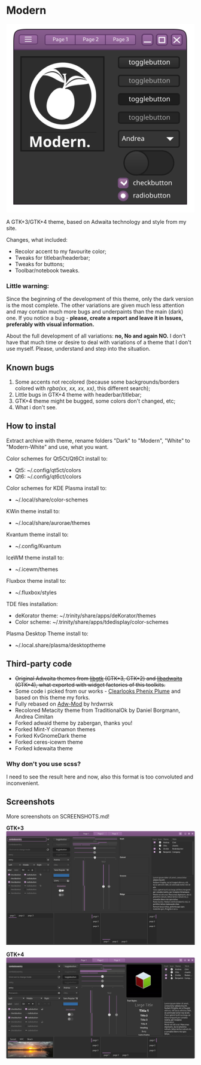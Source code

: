 # Modern

![gtk3](Modern_icon.png)

A GTK+3/GTK+4 theme, based on Adwaita technology and style from my site.

Changes, what included:

* Recolor accent to my favourite color;
* Tweaks for titlebar/headerbar;
* Tweaks for buttons;
* Toolbar/notebook tweaks.

### Little warning:

Since the beginning of the development of this theme, only the dark version is the most complete. The other variations are given much less attention and may contain much more bugs and underpaints than the main (dark) one. If you notice a bug - **please, create a report and leave it in Issues, preferably with visual information.**

About the full development of all variations: **no, No and again NO.** I don't have that much time or desire to deal with variations of a theme that I don't use myself. Please, understand and step into the situation.

## Known bugs

1. Some accents not recolored (because some backgrounds/borders colored with *rgba(xx, xx, xx, xx)*, this different search);
2. Little bugs in GTK+4 theme with headerbar/titlebar;
3. GTK+4 theme might be bugged, some colors don't changed, etc;
4. What i don't see.

## How to instal

Extract archive with theme, rename folders "Dark" to "Modern", "White" to "Modern-White" and use, what you want.

Color schemes for Qt5Ct/Qt6Ct install to:
* Qt5: ~/.config/qt5ct/colors
* Qt6: ~/.config/qt6ct/colors

Color schemes for KDE Plasma install to:
* ~/.local/share/color-schemes

KWin theme install to:
* ~/.local/share/aurorae/themes

Kvantum theme install to:
* ~/.config/Kvantum

IceWM theme install to:
* ~/.icewm/themes

Fluxbox theme install to:
* ~/.fluxbox/styles

TDE files installation:
* deKorator theme:  ~/.trinity/share/apps/deKorator/themes
* Color scheme: ~/.trinity/share/apps/tdedisplay/color-schemes

Plasma Desktop Theme install to:
* ~/.local.share/plasma/desktoptheme

## Third-party code

* ~~Original Adwaita themes from [libgtk](https://gitlab.gnome.org/GNOME/gtk/) (GTK+3, GTK+2) and [libadwaita](https://gitlab.gnome.org/GNOME/libadwaita) (GTK+4), what exported with widget factories of this toolkits.~~
* Some code i picked from our works -  [Clearlooks Phenix Plume](https://github.com/TerminalHash/clearlooks-phenix-plume) and based on this theme my forks.
* Fully rebased on [Adw-Mod](https://gitlab.com/hrdwrrsk/AdwMod-theme) by hrdwrrsk
* Recolored Metacity theme from TraditionalOk by Daniel Borgmann, Andrea Cimitan
* Forked adwaid theme by zabergan, thanks you!
* Forked Mint-Y cinnamon themes
* Forked KvGnomeDark theme
* Forked ceres-icewm theme
* Forked kdewaita theme

### Why don't you use scss?
I need to see the result here and now, also this format is too convoluted and inconvenient.

## Screenshots

More screenshots on SCREENSHOTS.md!

**GTK+3**
![gtk3](screenshots/gtk3_widgets.png)

**GTK+4**
![gtk4](screenshots/gtk4_widgets.png)

